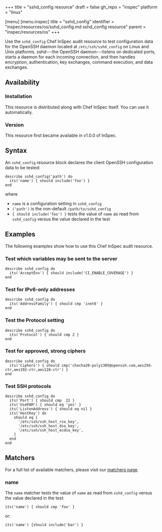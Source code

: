 +++
title = "sshd_config resource"
draft = false
gh_repo = "inspec"
platform = "linux"

[menu]
  [menu.inspec]
    title = "sshd_config"
    identifier = "inspec/resources/os/sshd_config.md sshd_config resource"
    parent = "inspec/resources/os"
+++

Use the `sshd_config` Chef InSpec audit resource to test configuration data for the OpenSSH daemon located at `/etc/ssh/sshd_config` on Linux and Unix platforms. sshd---the OpenSSH daemon---listens on dedicated ports, starts a daemon for each incoming connection, and then handles encryption, authentication, key exchanges, command execution, and data exchanges.

## Availability

### Installation

This resource is distributed along with Chef InSpec itself. You can use it automatically.

### Version

This resource first became available in v1.0.0 of InSpec.

## Syntax

An `sshd_config` resource block declares the client OpenSSH configuration data to be tested:

    describe sshd_config('path') do
      its('name') { should include('foo') }
    end

where

- `name` is a configuration setting in `sshd_config`
- `('path')` is the non-default `/path/to/sshd_config`
- `{ should include('foo') }` tests the value of `name` as read from `sshd_config` versus the value declared in the test

## Examples

The following examples show how to use this Chef InSpec audit resource.

### Test which variables may be sent to the server

    describe sshd_config do
      its('AcceptEnv') { should include('CI_ENABLE_COVERAGE') }
    end

### Test for IPv6-only addresses

    describe sshd_config do
      its('AddressFamily') { should cmp 'inet6' }
    end

### Test the Protocol setting

    describe sshd_config do
      its('Protocol') { should cmp 2 }
    end

### Test for approved, strong ciphers

    describe sshd_config do
      its('Ciphers') { should cmp('chacha20-poly1305@openssh.com,aes256-ctr,aes192-ctr,aes128-ctr') }
    end

### Test SSH protocols

    describe sshd_config do
      its('Port') { should cmp  22 }
      its('UsePAM') { should eq 'yes' }
      its('ListenAddress') { should eq nil }
      its('HostKey') do
        should eq [
          '/etc/ssh/ssh_host_rsa_key',
          '/etc/ssh/ssh_host_dsa_key',
          '/etc/ssh/ssh_host_ecdsa_key',
        ]
      end
    end

## Matchers

For a full list of available matchers, please visit our [matchers page](/inspec/matchers/).

### name

The `name` matcher tests the value of `name` as read from `sshd_config` versus the value declared in the test:

    its('name') { should cmp 'foo' }

or:

    its('name') {should include('bar') }
